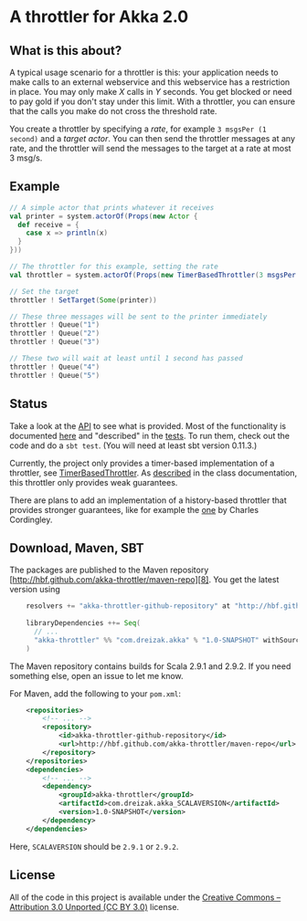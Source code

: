A throttler for Akka 2.0
========================

What is this about?
--------------------

A typical usage scenario for a throttler is this: your application needs to make calls to an external webservice and this webservice has a restriction in place. You may only make _X_ calls in _Y_ seconds. You get blocked or need to pay gold if you don't stay under this limit. With a throttler, you can ensure that the calls you make do not cross the threshold rate.

You create a throttler by specifying a _rate_, for example `3 msgsPer (1 second)` and a _target actor_. You can then send the throttler messages at any rate, and the throttler will send the messages to the target at a rate at most 3 msg/s.

Example
-------

```scala
// A simple actor that prints whatever it receives
val printer = system.actorOf(Props(new Actor {
  def receive = {
    case x => println(x)
  }
}))

// The throttler for this example, setting the rate
val throttler = system.actorOf(Props(new TimerBasedThrottler(3 msgsPer (1 second))))

// Set the target
throttler ! SetTarget(Some(printer))

// These three messages will be sent to the printer immediately
throttler ! Queue("1")
throttler ! Queue("2")
throttler ! Queue("3")

// These two will wait at least until 1 second has passed
throttler ! Queue("4")
throttler ! Queue("5")

```

Status
------
Take a look at the [API][3] to see what is provided. Most of the functionality is documented [here][7] and "described" in the [tests][6]. To run them, check out the code and do a `sbt test`. (You will need at least sbt version 0.11.3.)

Currently, the project only provides a timer-based implementation of a throttler, see [TimerBasedThrottler][2]. As [described][2] in the class documentation, this throttler only provides weak guarantees.

There are plans to add an implementation of a history-based throttler that provides stronger guarantees, like for example the [one][4] by Charles Cordingley.

Download, Maven, SBT
--------------------
The packages are published to the Maven repository [http://hbf.github.com/akka-throttler/maven-repo][8]. You get the latest version using 

```scala
    resolvers += "akka-throttler-github-repository" at "http://hbf.github.com/akka-throttler/maven-repo"
    
    libraryDependencies ++= Seq(
      // ...
      "akka-throttler" %% "com.dreizak.akka" % "1.0-SNAPSHOT" withSources
    )
```

The Maven repository contains builds for Scala 2.9.1 and 2.9.2. If you need something else, open an issue to let me know.

For Maven, add the following to your `pom.xml`:

```xml
	<repositories>
		<!-- ... -->
		<repository>
			<id>akka-throttler-github-repository</id>
			<url>http://hbf.github.com/akka-throttler/maven-repo</url>
		</repository>
	</repositories>
	<dependencies>
		<!-- ... -->
		<dependency>
			<groupId>akka-throttler</groupId>
			<artifactId>com.dreizak.akka_SCALAVERSION</artifactId>
			<version>1.0-SNAPSHOT</version>
		</dependency>
	</dependencies>
```

Here, `SCALAVERSION` should be `2.9.1` or `2.9.2`.


License
-------
All of the code in this project is available under the [Creative Commons – Attribution 3.0 Unported (CC BY 3.0)][5] license.

  [1]: http://akka.io/
  [2]: http://hbf.github.com/akka-throttler/doc/api/#com.dreizak.akka.util.throttle.TimerBasedThrottler
  [3]: http://hbf.github.com/akka-throttler/doc/api/
  [4]: http://www.cordinc.com/blog/2010/04/java-multichannel-asynchronous.html
  [5]: http://creativecommons.org/licenses/by/3.0/
  [6]: https://github.com/hbf/akka-throttler/blob/master/src/test/scala/com/dreizak/akka/util/throttle/TimerBasedThrottlerSpec.scala
  [7]: http://hbf.github.com/akka-throttler/doc/api/#com.dreizak.akka.util.throttle.Throttler
  [8]: http://hbf.github.com/akka-throttler/maven-repo